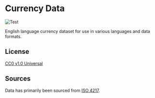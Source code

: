# Currency Data

![Test](https://github.com/gibbs/currency-data/actions/workflows/build.yml/badge.svg)

English language currency dataset for use in various languages and data formats.

## License

[CC0 v1.0 Universal](https://github.com/gibbs/currency-data/blob/master/LICENSE)

## Sources

Data has primarily been sourced from 
[ISO 4217](https://www.iso.org/iso-4217-currency-codes.html).

